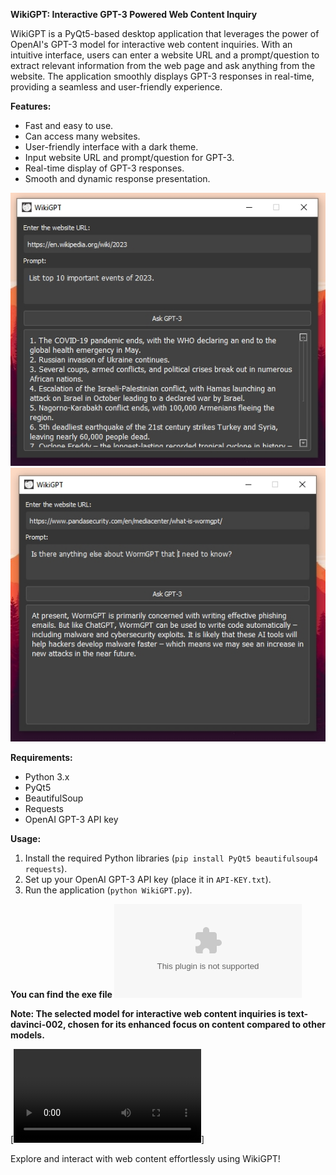 **WikiGPT: Interactive GPT-3 Powered Web Content Inquiry**

WikiGPT is a PyQt5-based desktop application that leverages the power of OpenAI's GPT-3 model for interactive web content inquiries. With an intuitive interface, users can enter a website URL and a prompt/question to extract relevant information from the web page and ask anything from the website. The application smoothly displays GPT-3 responses in real-time, providing a seamless and user-friendly experience.

**Features:**
- Fast and easy to use.
- Can access many websites.
- User-friendly interface with a dark theme.
- Input website URL and prompt/question for GPT-3.
- Real-time display of GPT-3 responses.
- Smooth and dynamic response presentation.


![Exmaple of usage](https://github.com/worst-boy/WikiGPT/blob/main/WikiGPT-2023EV.jpg)
![Exmaple of usage](https://github.com/worst-boy/WikiGPT/blob/main/WikiGPT-Worm.jpg)


**Requirements:**
- Python 3.x
- PyQt5
- BeautifulSoup
- Requests
- OpenAI GPT-3 API key

**Usage:**
1. Install the required Python libraries (`pip install PyQt5 beautifulsoup4 requests`).
2. Set up your OpenAI GPT-3 API key (place it in `API-KEY.txt`).
3. Run the application (`python WikiGPT.py`).


**You can find the exe file ![here](https://github.com/worst-boy/WikiGPT/releases/download/WikiGPT-V1/WikiGPT.zip)**


**Note: The selected model for interactive web content inquiries is text-davinci-002, chosen for its enhanced focus on content compared to other models.**

[![Watch the Video](https://github.com/worst-boy/WikiGPT/blob/main/WikiGPT-Vid.mp4)]

Explore and interact with web content effortlessly using WikiGPT!
